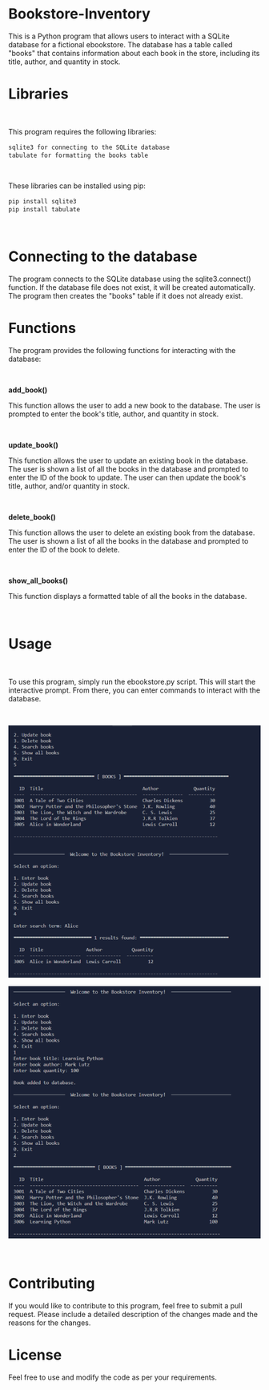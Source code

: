 # Bookstore-Inventory

This is a Python program that allows users to interact with a SQLite database for a fictional ebookstore. The database has a table called "books" that contains information about each book in the store, including its title, author, and quantity in stock.

# Libraries

<br>

This program requires the following libraries:

```
sqlite3 for connecting to the SQLite database
tabulate for formatting the books table
```

<br>

These libraries can be installed using pip:

```
pip install sqlite3
pip install tabulate
```

<br>

# Connecting to the database

The program connects to the SQLite database using the sqlite3.connect() function. If the database file does not exist, it will be created automatically. The program then creates the "books" table if it does not already exist.

# Functions

The program provides the following functions for interacting with the database:

<br>

**add_book()**

This function allows the user to add a new book to the database. The user is prompted to enter the book's title, author, and quantity in stock.

<br>

**update_book()**

This function allows the user to update an existing book in the database. The user is shown a list of all the books in the database and prompted to enter the ID of the book to update. The user can then update the book's title, author, and/or quantity in stock.

<br>

**delete_book()**

This function allows the user to delete an existing book from the database. The user is shown a list of all the books in the database and prompted to enter the ID of the book to delete.

<br>

**show_all_books()**

This function displays a formatted table of all the books in the database.

<br>

# Usage

<br>

To use this program, simply run the ebookstore.py script. This will start the interactive prompt. From there, you can enter commands to interact with the database.

<br>

![alt text](https://github.com/filosoho/Bookstore-Inventory/blob/6007983cdff0ea5382edfe232e08998b9736018f/Bookstore.png?raw=true)

![alt text](https://github.com/filosoho/Bookstore-Inventory/blob/6007983cdff0ea5382edfe232e08998b9736018f/Bookstore-1.png?raw=true)

<br>

# Contributing

If you would like to contribute to this program, feel free to submit a pull request. Please include a detailed description of the changes made and the reasons for the changes.

# License

Feel free to use and modify the code as per your requirements.
